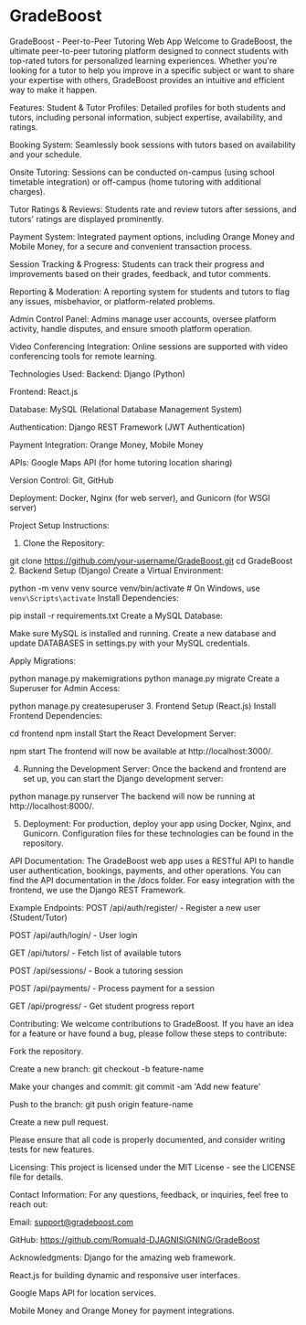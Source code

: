 # GradeBoost
GradeBoost - Peer-to-Peer Tutoring Web App
Welcome to GradeBoost, the ultimate peer-to-peer tutoring platform designed to connect students with top-rated tutors for personalized learning experiences. Whether you're looking for a tutor to help you improve in a specific subject or want to share your expertise with others, GradeBoost provides an intuitive and efficient way to make it happen.

Features:
Student & Tutor Profiles: Detailed profiles for both students and tutors, including personal information, subject expertise, availability, and ratings.

Booking System: Seamlessly book sessions with tutors based on availability and your schedule.

Onsite Tutoring: Sessions can be conducted on-campus (using school timetable integration) or off-campus (home tutoring with additional charges).

Tutor Ratings & Reviews: Students rate and review tutors after sessions, and tutors' ratings are displayed prominently.

Payment System: Integrated payment options, including Orange Money and Mobile Money, for a secure and convenient transaction process.

Session Tracking & Progress: Students can track their progress and improvements based on their grades, feedback, and tutor comments.

Reporting & Moderation: A reporting system for students and tutors to flag any issues, misbehavior, or platform-related problems.

Admin Control Panel: Admins manage user accounts, oversee platform activity, handle disputes, and ensure smooth platform operation.

Video Conferencing Integration: Online sessions are supported with video conferencing tools for remote learning.

Technologies Used:
Backend: Django (Python)

Frontend: React.js

Database: MySQL (Relational Database Management System)

Authentication: Django REST Framework (JWT Authentication)

Payment Integration: Orange Money, Mobile Money

APIs: Google Maps API (for home tutoring location sharing)

Version Control: Git, GitHub

Deployment: Docker, Nginx (for web server), and Gunicorn (for WSGI server)

Project Setup Instructions:
1. Clone the Repository:

git clone https://github.com/your-username/GradeBoost.git
cd GradeBoost
2. Backend Setup (Django)
Create a Virtual Environment:


python -m venv venv
source venv/bin/activate  # On Windows, use `venv\Scripts\activate`
Install Dependencies:


pip install -r requirements.txt
Create a MySQL Database:

Make sure MySQL is installed and running. Create a new database and update DATABASES in settings.py with your MySQL credentials.

Apply Migrations:


python manage.py makemigrations
python manage.py migrate
Create a Superuser for Admin Access:


python manage.py createsuperuser
3. Frontend Setup (React.js)
Install Frontend Dependencies:


cd frontend
npm install
Start the React Development Server:


npm start
The frontend will now be available at http://localhost:3000/.

4. Running the Development Server:
Once the backend and frontend are set up, you can start the Django development server:


python manage.py runserver
The backend will now be running at http://localhost:8000/.

5. Deployment:
For production, deploy your app using Docker, Nginx, and Gunicorn. Configuration files for these technologies can be found in the repository.

API Documentation:
The GradeBoost web app uses a RESTful API to handle user authentication, bookings, payments, and other operations. You can find the API documentation in the /docs folder. For easy integration with the frontend, we use the Django REST Framework.

Example Endpoints:
POST /api/auth/register/ - Register a new user (Student/Tutor)

POST /api/auth/login/ - User login

GET /api/tutors/ - Fetch list of available tutors

POST /api/sessions/ - Book a tutoring session

POST /api/payments/ - Process payment for a session

GET /api/progress/ - Get student progress report

Contributing:
We welcome contributions to GradeBoost. If you have an idea for a feature or have found a bug, please follow these steps to contribute:

Fork the repository.

Create a new branch: git checkout -b feature-name

Make your changes and commit: git commit -am 'Add new feature'

Push to the branch: git push origin feature-name

Create a new pull request.

Please ensure that all code is properly documented, and consider writing tests for new features.

Licensing:
This project is licensed under the MIT License - see the LICENSE file for details.

Contact Information:
For any questions, feedback, or inquiries, feel free to reach out:

Email: support@gradeboost.com

GitHub: https://github.com/Romuald-DJAGNISIGNING/GradeBoost

Acknowledgments:
Django for the amazing web framework.

React.js for building dynamic and responsive user interfaces.

Google Maps API for location services.

Mobile Money and Orange Money for payment integrations.
